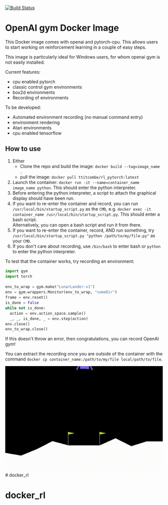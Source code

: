 [![Build Status](https://travis-ci.com/TTitcombe/docker_openai_gym.svg?branch=master)](https://travis-ci.com/TTitcombe/docker_openai_gym)
# OpenAI gym Docker Image

This Docker image comes with openai and pytorch-cpu. This allows users to start working on reinforcement learning in a couple of easy steps.

This image is particularly ideal for Windows users, for whom openai gym is not easily installed.

Current features:
* cpu enabled pytorch
* classic control gym environments
* box2d environments
* Recording of environments

To be developed:
* Automated environment recording (no manual command entry)
* environment rendering
* Atari environments
* cpu enabled tensorflow

## How to use
1. Either
    - Clone the repo and build the image: `docker build --tag=image_name .`
    - pull the image: `docker pull ttitcombe/rl_pytorch:latest`
2. Launch the container: `docker run -it --name=container_name image_name python`. This should enter the python interpreter.
3. Before entering the python interpreter, a script to attach the graphical display should have been run. 
4. If you want to re-enter the container and record, you can run `/usr/local/bin/startup_script.py` as the `CMD`, 
e.g. `docker exec -it container_name /usr/local/bin/startup_script.py`. This should enter a bash script.  
Alternatively, you can open a bash script and run it from there. 
5. If you want to re-enter the container, record, AND run something, try
`/usr/local/bin/startup_script.py "python /path/to/my/file.py"` as your `CMD`.
6. If you don't care about recording, use `/bin/bash` to enter bash or `python` to enter the python interpreter.

To test that the container works, try recording an environment:
```python
import gym
import torch

env_to_wrap = gym.make("LunarLander-v1")
env = gym.wrappers.Monitor(env_to_wrap, "someDir")
frame = env.reset()
is_done = False
while not is_done:
  action = env.action_space.sample()
  _, _, is_done, _ = env.step(action)
env.close()
env_to_wrap.close()
``` 
If this doesn't throw an error, then congratulations, you can record OpenAI gym!

You can extract the recording once you are outside of the container with the command `docker cp container_name:/path/to/my/file local/path/to/file`.

![LunarLander example](results/lunar_lander.gif)# docker_rl
# docker_rl
